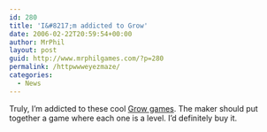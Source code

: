 ```yaml
---
id: 280
title: 'I&#8217;m addicted to Grow'
date: 2006-02-22T20:59:54+00:00
author: MrPhil
layout: post
guid: http://www.mrphilgames.com/?p=280
permalink: /httpwwweyezmaze/
categories:
  - News
---
```

Truly, I&#8217;m addicted to these cool [Grow games](http://www.eyezmaze.com/grow/RPG/index.html). The maker should put together a game where each one is a level. I&#8217;d definitely buy it.